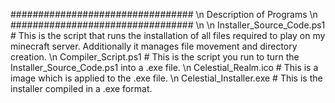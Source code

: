 #################################
\n Description of Programs
\n #################################
\n
\n Installer_Source_Code.ps1   # This is the script that runs the installation of all files required to play on my minecraft server. Additionally it manages file movement and directory creation.
\n Compiler_Script.ps1         # This is the script you run to turn the Installer_Source_Code.ps1 into a .exe file. 
\n Celestial_Realm.ico         # This is a image which is applied to the .exe file.
\n Celestial_Installer.exe     # This is the installer compiled in a .exe format.


